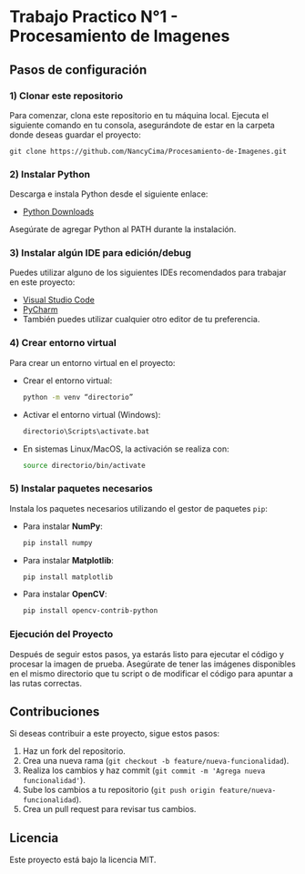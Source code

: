 # Trabajo Practico N°1 - Procesamiento de Imagenes


## Pasos de configuración

### 1) Clonar este repositorio

Para comenzar, clona este repositorio en tu máquina local. Ejecuta el siguiente comando en tu consola, asegurándote de estar en la carpeta donde deseas guardar el proyecto:

`` git clone https://github.com/NancyCima/Procesamiento-de-Imagenes.git ``

### 2) Instalar Python
Descarga e instala Python desde el siguiente enlace:
- [Python Downloads](https://www.python.org/downloads/)

Asegúrate de agregar Python al PATH durante la instalación.

### 3) Instalar algún IDE para edición/debug
Puedes utilizar alguno de los siguientes IDEs recomendados para trabajar en este proyecto:

- [Visual Studio Code](https://code.visualstudio.com/)
- [PyCharm](https://www.jetbrains.com/es-es/pycharm/)
- También puedes utilizar cualquier otro editor de tu preferencia.

### 4) Crear entorno virtual
Para crear un entorno virtual en el proyecto:

- Crear el entorno virtual:
  ```bash
  python -m venv “directorio”
  ```

- Activar el entorno virtual (Windows):
  ```bash
  directorio\Scripts\activate.bat
  ```

- En sistemas Linux/MacOS, la activación se realiza con:
  ```bash
  source directorio/bin/activate
  ```

### 5) Instalar paquetes necesarios
Instala los paquetes necesarios utilizando el gestor de paquetes `pip`:

- Para instalar **NumPy**:
  ```bash
  pip install numpy
  ```

- Para instalar **Matplotlib**:
  ```bash
  pip install matplotlib
  ```

- Para instalar **OpenCV**:
  ```bash
  pip install opencv-contrib-python
  ```

### Ejecución del Proyecto

Después de seguir estos pasos, ya estarás listo para ejecutar el código y procesar la imagen de prueba. Asegúrate de tener las imágenes disponibles en el mismo directorio que tu script o de modificar el código para apuntar a las rutas correctas.


## Contribuciones

Si deseas contribuir a este proyecto, sigue estos pasos:

1. Haz un fork del repositorio.
2. Crea una nueva rama (`git checkout -b feature/nueva-funcionalidad`).
3. Realiza los cambios y haz commit (`git commit -m 'Agrega nueva funcionalidad'`).
4. Sube los cambios a tu repositorio (`git push origin feature/nueva-funcionalidad`).
5. Crea un pull request para revisar tus cambios.

## Licencia

Este proyecto está bajo la licencia MIT.